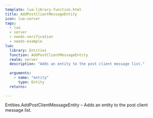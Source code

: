 ```yaml
---
template: lua-library-function.html
title: AddPostClientMessageEntity
icon: lua-server
tags:
  - lua
  - server
  - needs-verification
  - needs-example
lua:
  library: Entities
  function: AddPostClientMessageEntity
  realm: server
  description: "Adds an entity to the post client message list."
  
  arguments:
    - name: "entity"
      type: Entity
  returns:
    
---
```


<div class="lua__search__keywords">
Entities.AddPostClientMessageEntity &#x2013; Adds an entity to the post client message list.
</div>
